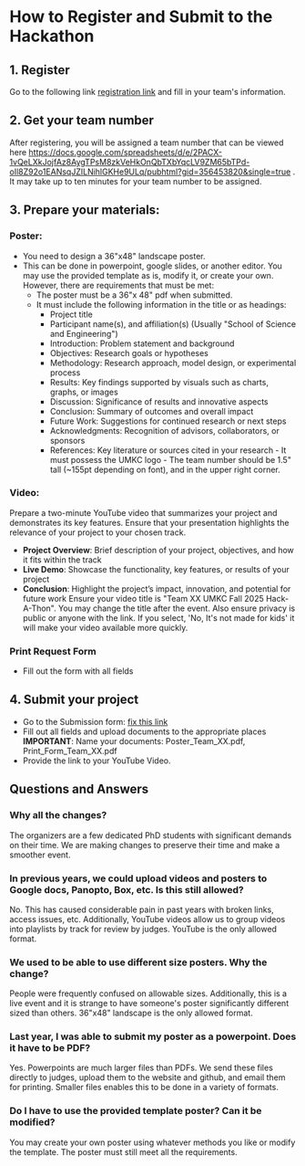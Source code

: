 # How to Register and Submit to the Hackathon
## 1. Register
Go to the following link [registration link](https://docs.google.com/forms/d/e/1FAIpQLSfNTkLk6gslOX3ojZ3u0ImedPLXggbpbXvT07XveWL1F_kINw/viewform?usp=sharing) and fill in your team's information.
## 2. Get your team number
After registering, you will be assigned a team number that can be viewed here https://docs.google.com/spreadsheets/d/e/2PACX-1vQeLXkJojfAz8AygTPsM8zkVeHkOnQbTXbYqcLV9ZM65bTPd-oIl8Z92o1EANsqJZILNihlGKHe9ULq/pubhtml?gid=356453820&single=true . It may take up to ten minutes for your team number to be assigned.
## 3. Prepare your materials:
### Poster: 
- You need to design a 36"x48" landscape poster.
- This can be done in powerpoint, google slides, or another editor.  You may use the provided template as is, modify it, or create your own.  However, there are requirements that must be met:
     -  The poster must be a 36"x 48" pdf when submitted.
     -  It must include the following information in the title or as headings:
         - Project title
         - Participant name(s), and affiliation(s) (Usually "School of Science and Engineering")
         - Introduction: Problem statement and background
         - Objectives: Research goals or hypotheses
         - Methodology: Research approach, model design, or experimental process
         - Results: Key findings supported by visuals such as charts, graphs, or images
         - Discussion: Significance of results and innovative aspects
         - Conclusion: Summary of outcomes and overall impact
         - Future Work: Suggestions for continued research or next steps
         - Acknowledgments: Recognition of advisors, collaborators, or sponsors
         - References: Key literature or sources cited in your research
      - It must possess the UMKC logo
      - The team number should be 1.5" tall (~155pt depending on font), and in the upper right corner.
### Video:
Prepare a two-minute YouTube video that summarizes your project and demonstrates its key features. Ensure that your presentation highlights the relevance of your project to your chosen track.
- **Project Overview**: Brief description of your project, objectives, and how it fits within the track
- **Live Demo**: Showcase the functionality, key features, or results of your project
- **Conclusion**: Highlight the project’s impact, innovation, and potential for future work
Ensure your video title is "Team XX UMKC Fall 2025 Hack-A-Thon". You may change the title after the event.  Also ensure privacy is public or anyone with the link.  If you select, 'No, It's not made for kids' it will make your video available more quickly.
### Print Request Form
- Fill out the form with all fields
## 4. Submit your project
- Go to the Submission form: [fix this link](google.com)
- Fill out all fields and upload documents to the appropriate places **IMPORTANT**: Name your documents: Poster_Team_XX.pdf, Print_Form_Team_XX.pdf
- Provide the link to your YouTube Video.


## Questions and Answers
### Why all the changes?
The organizers are a few dedicated PhD students with significant demands on their time.  We are making changes to preserve their time and make a smoother event.
### In previous years, we could upload videos and posters to Google docs, Panopto, Box, etc.  Is this still allowed?
No.  This has caused considerable pain in past years with broken links, access issues, etc.  Additionally, YouTube videos allow us to group videos into playlists by track for review by judges.  YouTube is the only allowed format.
### We used to be able to use different size posters.  Why the change?
People were frequently confused on allowable sizes.  Additionally, this is a live event and it is strange to have someone's poster significantly different sized than others.  36"x48" landscape is the only allowed format.
### Last year, I was able to submit my poster as a powerpoint. Does it have to be PDF?
Yes. Powerpoints are much larger files than PDFs.  We send these files directly to judges, upload them to the website and github, and email them for printing. Smaller files enables this to be done in a variety of formats.
### Do I have to use the provided template poster? Can it be modified?
You may create your own poster using whatever methods you like or modify the template.  The poster must still meet all the requirements.



